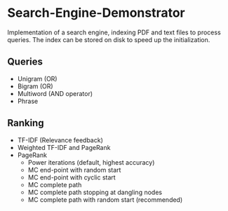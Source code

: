 # Search-Engine-Demonstrator

Implementation of a search engine, indexing PDF and text files to process queries. The index can be stored on disk to speed up the initialization.

Queries
---------------
- Unigram (OR)
- Bigram (OR)
- Multiword (AND operator)
- Phrase

Ranking
---------------
- TF-IDF (Relevance feedback)
- Weighted TF-IDF and PageRank
- PageRank
    - Power iterations (default, highest accuracy)
    - MC end-point with random start
    - MC end-point with cyclic start
    - MC complete path
    - MC complete path stopping at dangling nodes
    - MC complete path with random start (recommended)
